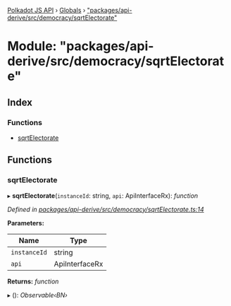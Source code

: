 [Polkadot JS API](../README.md) › [Globals](../globals.md) › ["packages/api-derive/src/democracy/sqrtElectorate"](_packages_api_derive_src_democracy_sqrtelectorate_.md)

# Module: "packages/api-derive/src/democracy/sqrtElectorate"

## Index

### Functions

* [sqrtElectorate](_packages_api_derive_src_democracy_sqrtelectorate_.md#sqrtelectorate)

## Functions

###  sqrtElectorate

▸ **sqrtElectorate**(`instanceId`: string, `api`: ApiInterfaceRx): *function*

*Defined in [packages/api-derive/src/democracy/sqrtElectorate.ts:14](https://github.com/polkadot-js/api/blob/b6d1be6ee5/packages/api-derive/src/democracy/sqrtElectorate.ts#L14)*

**Parameters:**

Name | Type |
------ | ------ |
`instanceId` | string |
`api` | ApiInterfaceRx |

**Returns:** *function*

▸ (): *Observable‹BN›*
